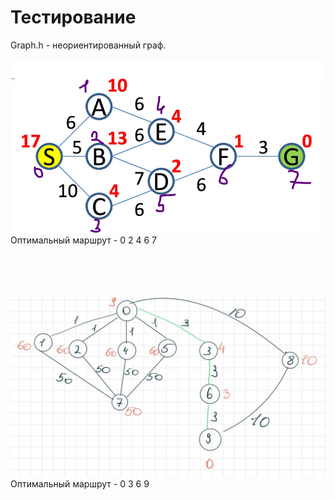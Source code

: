 # Тестирование

Graph.h - неориентированный граф.

![Graph TEST1](Graphs/graph_1.png)
Оптимальный маршрут - 0 2 4 6 7

<br>
<br>
<br>

![Graph TEST2](Graphs/graph_2.jpg)
Оптимальный маршрут - 0 3 6 9
